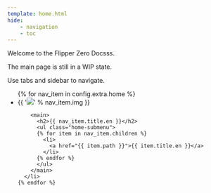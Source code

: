 ```yaml
---
template: home.html
hide:
    - navigation
    - toc
---
```


Welcome to the Flipper Zero Docsss.

The main page is still in a WIP state.

Use tabs and sidebar to navigate.

<ul class="home-menu">
    {% for nav_item in config.extra.home %}
      <li>
        <aside>
          {{ '<img src="/assets/home/%s">' % nav_item.img }}
        </aside>

        <main>
          <h2>{{ nav_item.title.en }}</h2>
          <ul class="home-submenu">
          {% for item in nav_item.children %}
            <li>
              <a href="{{ item.path }}">{{ item.title.en }}</a>
            </li>
          {% endfor %}
          </ul>
        </main>
      </li>
    {% endfor %}
</ul>